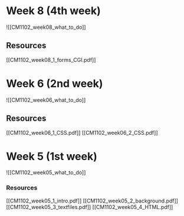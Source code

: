 # Week 8 (4th week)
![[CM1102_week08_what_to_do]]
## Resources
[[CM1102_week08_1_forms_CGI.pdf]]
# Week 6 (2nd week)
![[CM1102_week06_what_to_do]]
## Resources
[[CM1102_week06_1_CSS.pdf]]
[[CM1102_week06_2_CSS.pdf]]
# Week 5 (1st week)
![[CM1102_week05_what_to_do]]
### Resources
[[CM1102_week05_1_intro.pdf]]
[[CM1102_week05_2_background.pdf]]
[[CM1102_week05_3_textfiles.pdf]]
[[CM1102_week05_4_HTML.pdf]]

